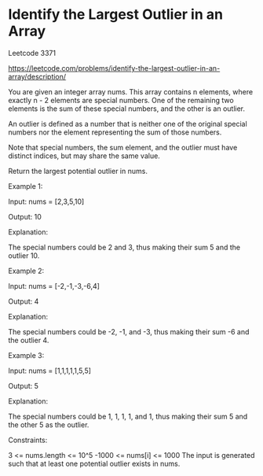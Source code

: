 # Identify the Largest Outlier in an Array


Leetcode 3371


https://leetcode.com/problems/identify-the-largest-outlier-in-an-array/description/



You are given an integer array nums. This array contains n elements, where exactly n - 2 elements are special numbers. One of the remaining two elements is the sum of these special numbers, and the other is an outlier.

An outlier is defined as a number that is neither one of the original special numbers nor the element representing the sum of those numbers.

Note that special numbers, the sum element, and the outlier must have distinct indices, but may share the same value.

Return the largest potential outlier in nums.

 

Example 1:

Input: nums = [2,3,5,10]

Output: 10

Explanation:

The special numbers could be 2 and 3, thus making their sum 5 and the outlier 10.

Example 2:

Input: nums = [-2,-1,-3,-6,4]

Output: 4

Explanation:

The special numbers could be -2, -1, and -3, thus making their sum -6 and the outlier 4.

Example 3:

Input: nums = [1,1,1,1,1,5,5]

Output: 5

Explanation:

The special numbers could be 1, 1, 1, 1, and 1, thus making their sum 5 and the other 5 as the outlier.

 

Constraints:

3 <= nums.length <= 10^5
-1000 <= nums[i] <= 1000
The input is generated such that at least one potential outlier exists in nums.
